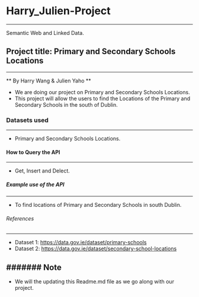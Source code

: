 # Harry_Julien-Project
-----------------------
Semantic Web and Linked Data.

## Project title: Primary and Secondary Schools Locations 
---------------------------------------------------------

** By Harry Wang & Julien Yaho **
* We are doing our project on Primary and Secondary Schools Locations.
* This project will allow the users to find the Locations of the Primary and Secondary Schools in the south of Dublin.

### Datasets used
-------------------
* Primary and Secondary Schools Locations.

#### How to Query the API
-------------------------
* Get, Insert and Delect.

##### Example use of the API
----------------------------
* To find locations of Primary and Secondary Schools in south Dublin.

###### References
-----------------
* Dataset 1: https://data.gov.ie/dataset/primary-schools
* Dataset 2: https://data.gov.ie/dataset/secondary-school-locations

####### Note
------------
* We will the updating this Readme.md file as we go along with our project.

